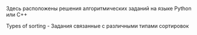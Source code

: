 Здесь расположены решения алгоритмических заданий на языке Python или C++

Types of sorting - Задания связанные с различными типами сортировок  
